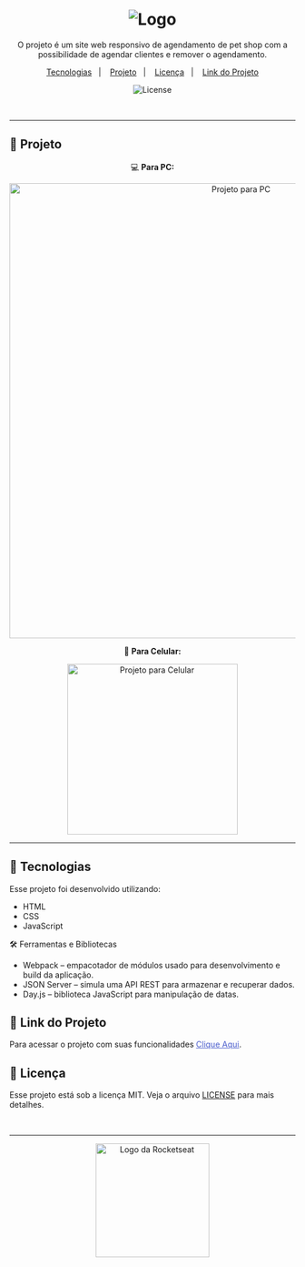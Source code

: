 <h1 align="center">
  <img alt="Logo" src="https://github.com/user-attachments/assets/031d6498-00d5-40d2-ae2d-7d08983435d9" >
</h1>



<p align="center">
  O projeto é um site web responsivo  de agendamento de pet shop com a possibilidade de agendar clientes e remover o agendamento.
</p>

<p align="center">
  <a href="#-tecnologias">Tecnologias</a>&nbsp;&nbsp;&nbsp;|&nbsp;&nbsp;&nbsp;
  <a href="#-projeto">Projeto</a>&nbsp;&nbsp;&nbsp;|&nbsp;&nbsp;&nbsp;
  <a href="#-licença">Licença</a>&nbsp;&nbsp;&nbsp;|&nbsp;&nbsp;&nbsp;
  <a href="#-link-do-projeto">Link do Projeto</a>
</p>

<p align="center">
  <img alt="License" src="https://img.shields.io/static/v1?label=license&message=MIT&color=0F172A&labelColor=1D4ED8">
</p>

<br>

---

## 📂 Projeto

<p align="center">💻 <b>Para PC:</b></p>
<p align="center">
  <img alt="Projeto para PC" src="https://github.com/user-attachments/assets/394172f4-aad9-49da-916b-e19d12cb5676" width="800px">
</p>

<p align="center">📱 <b>Para Celular:</b></p>
<p align="center">
  <img alt="Projeto para Celular" src="https://github.com/user-attachments/assets/f6ad1f8e-fa72-4043-b312-2c1597c955c7" width="300px">
</p>

---

## 🚀 Tecnologias

Esse projeto foi desenvolvido utilizando:

- HTML
- CSS
- JavaScript

🛠️ Ferramentas e Bibliotecas
- Webpack – empacotador de módulos usado para desenvolvimento e build da aplicação.
- JSON Server – simula uma API REST para armazenar e recuperar dados.
- Day.js – biblioteca JavaScript para manipulação de datas.

## 🔗 Link do Projeto

Para acessar o projeto com suas funcionalidades <a href="https://desafio-petshop-npgc.vercel.app/" target="_blank" style="color: #4a5dcd;">Clique Aqui</a>.

## 📝 Licença

Esse projeto está sob a licença MIT. Veja o arquivo [LICENSE](./LICENSE) para mais detalhes.

<br>

---

<p align="center">
  <img alt="Logo da Rocketseat" src="https://github.com/user-attachments/assets/39908634-2aee-4435-8513-fb952559fe3c" width="200px" />
</p>
